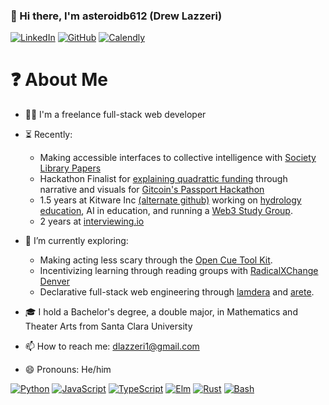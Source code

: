 ### 👋 Hi there, I'm asteroidb612 (Drew Lazzeri)

<p> 
    <a href="https://www.linkedin.com/in/drew-lazzeri/" target="_blank"><img alt="LinkedIn"
        src="https://img.shields.io/badge/Linkedin-%230077B5.svg?&style=for-the-badge&logo=linkedin&logoColor=white"/></a>
    <a href="https://github.com/MantisClone" target="_blank"><img alt="GitHub"
        src="https://img.shields.io/badge/GitHub-100000?style=for-the-badge&logo=github&logoColor=white"/></a>
    <a href="https://calendly.com/asteroidb612/whatever" target="_blank"><img alt="Calendly"
        src="https://img.shields.io/badge/Calendly-5593ff?style=for-the-badge&logo=googlecalendar&logoColor=white"/></a>
</p>

# ❓ About Me
- 👷‍♂️ I'm a freelance full-stack web developer

- ⏳ Recently:
  - Making accessible interfaces to collective intelligence with [Society Library Papers](https://papers.societylibrary.org/papers/diablo_canyon)
  - Hackathon Finalist for [explaining quadrattic funding](https://github.com/asteroidb612/visual-funding) through narrative and visuals for [Gitcoin's Passport Hackathon](https://gitcoin.co/issue/28976)
  - 1.5 years at Kitware Inc [(alternate github)](https://github.com/DrewLazzeriKitware?tab=overview&from=2021-12-01&to=2021-12-31) working on [hydrology education](https://sandtank-ml.hydroframe.org/#/), AI in education, and running a [Web3 Study Group](https://github.com/DrewLazzeriKitware/IsWeb3OpenScienceYet). 
  - 2 years at [interviewing.io](https://interviewing.io/) 
- 🔭 I’m currently exploring: 
  - Making acting less scary through the [Open Cue Tool Kit](https://github.com/octk/open-cue-tool-kit).
  - Incentivizing learning through reading groups with [RadicalXChange Denver](https://github.com/RadicalxChangeColorado/incentivized-reading-group)
  - Declarative full-stack web engineering through [lamdera](https://lamdera.com/) and [arete](https://github.com/asteroidb612/arete).
- 🎓 I hold a Bachelor's degree, a double major, in Mathematics and Theater Arts from Santa Clara University 
- 📫 How to reach me: dlazzeri1@gmail.com
- 😄 Pronouns: He/him

<p>
    <a href="https://www.python.org" target="_blank"><img alt="Python"
        src="https://img.shields.io/badge/Python-3776AB?style=for-the-badge&logo=python&logoColor=white"/></a>
    <a href="https://developer.mozilla.org/en-US/docs/Web/JavaScript" target="_blank"><img alt="JavaScript"
        src="https://img.shields.io/badge/JavaScript-F7DF1E?style=for-the-badge&logo=javascript&logoColor=black"/></a>
    <a href="https://www.typescriptlang.org" target="_blank"><img alt="TypeScript"
        src="https://img.shields.io/badge/TypeScript-007ACC?style=for-the-badge&logo=typescript&logoColor=white"/></a>
    <a href="https://elm-lang.org/" target="_blank"><img alt="Elm" 
        src="https://img.shields.io/badge/Elm-rgb(65%2C%20145%2C%20210)?style=for-the-badge&logo=elm&logoColor=white"/></a>
    <a href="https://www.rust-lang.org" target="_blank"><img alt="Rust"
        src="https://img.shields.io/badge/Rust-000000?style=for-the-badge&logo=rust&logoColor=white"/></a>
    <a href="https://www.gnu.org/software/bash" target="_blank"><img alt="Bash"
        src="https://img.shields.io/badge/Bash-4EAA25?style=for-the-badge&logo=gnubash&logoColor=white"/></a>
</p>


